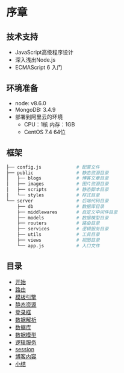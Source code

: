 # 序章

## 技术支持
- JavaScript高级程序设计
- 深入浅出Node.js
- ECMAScript 6 入门

## 环境准备
- node: v8.6.0
- MongoDB: 3.4.9
- 部署到阿里云的环境
    - CPU：1核 内存：1GB
    - CentOS 7.4 64位

## 框架
```sh
├── config.js             # 配置文件
├── public                # 静态资源目录
│   ├── blogs             # 博客文章目录
│   ├── images            # 图片资源目录
│   ├── scripts           # 静态脚本目录
│   └── styles            # 样式目录
└── server                # 后端代码目录
    ├── db                # 数据库目录
    ├── middlewares       # 自定义中间件目录
    ├── models            # 数据模型目录
    ├── routers           # 路由目录
    ├── services          # 逻辑服务目录
    ├── utils             # 工具目录
    ├── views             # 视图目录
    └── app.js            # 入口文件
```

## 目录
* [开始](1)
* [路由](2)
* [模板引擎](3)
* [静态资源](4)
* [登录框](5)
* [数据解析](6)
* [数据库](7)
* [数据模型](8)
* [逻辑服务](9)
* [session](10)
* [博客内容](11)
* [小结](12)
